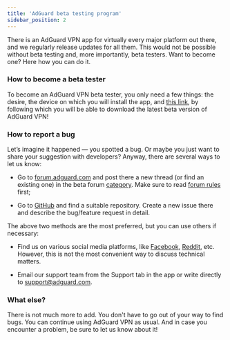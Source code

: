 ```yaml
---
title: 'AdGuard beta testing program'
sidebar_position: 2
---
```


There is an AdGuard VPN app for virtually every major platform out there, and we regularly release updates for all them. This would not be possible without beta testing and, more importantly, beta testers. Want to become one? Here how you can do it.

### How to become a beta tester

To become an AdGuard VPN beta tester, you only need a few things: the desire, the device on which you will install the app, and [this link](https://adguard-vpn.com/en/beta.html), by following which you will be able to download the latest beta version of AdGuard VPN! 

### How to report a bug

Let’s imagine it happened — you spotted a bug. Or maybe you just want to share your suggestion with developers? Anyway, there are several ways to let us know:

* Go to [forum.adguard.com](forum.adguard.com) and post there a new thread (or find an existing one) in the beta forum [category](https://forum.adguard.com/index.php?categories/48/). Make sure to read [forum rules](https://forum.adguard.com/index.php?threads/14859/) first;

* Go to [GitHub](https://github.com/AdguardTeam/) and find a suitable repository. Create a new issue there and describe the bug/feature request in detail.

The above two methods are the most preferred, but you can use others if necessary:

* Find us on various social media platforms, like [Facebook](https://www.facebook.com/AdguardEn/), [Reddit](https://www.reddit.com/r/Adguard/), etc. However, this is not the most convenient way to discuss technical matters.

* Email our support team from the Support tab in the app or write directly to [support@adguard.com](mailto:support@adguard.com).

### What else?

There is not much more to add. You don't have to go out of your way to find bugs. You can continue using AdGuard VPN as usual. And in case you encounter a problem, be sure to let us know about it! 